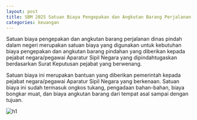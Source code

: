 ```yaml
---
layout: post
title: SBM 2025 Satuan Biaya Pengepakan dan Angkutan Barang Perjalanan Dinas Pindah Dalam Negeri
categories: keuangan
---
```


Satuan biaya pengepakan dan angkutan barang perjalanan dinas pindah dalam negeri merupakan satuan biaya yang digunakan untuk kebutuhan biaya pengepakan dan angkutan barang pindahan yang diberikan kepada pejabat negara/pegawai Aparatur Sipil Negara yang dipindahtugaskan berdasarkan Surat Keputusan pejabat yang berwenang.

Satuan biaya ini merupakan bantuan yang diberikan pemerintah kepada pejabat negara/pegawai Aparatur Sipil Negara yang berkenaan. Satuan biaya ini sudah termasuk ongkos tukang, pengadaan bahan-bahan, biaya bongkar muat, dan biaya angkutan barang dari tempat asal sampai dengan tujuan.

![h1](https://blogger.googleusercontent.com/img/b/R29vZ2xl/AVvXsEhNmB_jy2R9JZio8MiEzktxqxR0mHcbBjF7Yrj5LUGpUC0VT7YbLLXxFSyvzbc7_5TZJp0Gf0dudVvfULezGuo2YKpQzsyow0YOyYUu6v6MmBMt0So38qJ3uqEGZqlP-2HHdnX0o7BNWucX5gBuyc2v_RqR9hnWMKSxlrKgENf35TepbA/s1600/SBM_2025_Page_016.jpg)